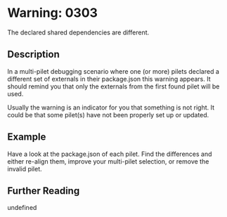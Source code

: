 # Warning: 0303

The declared shared dependencies are different.

## Description

In a multi-pilet debugging scenario where one (or more) pilets
declared a different set of externals in their package.json this
warning appears. It should remind you that only the externals from
the first found pilet will be used.

Usually the warning is an indicator for you that something is not
right. It could be that some pilet(s) have not been properly set up
or updated.

## Example

Have a look at the package.json of each pilet. Find the differences
and either re-align them, improve your multi-pilet selection, or
remove the invalid pilet.

## Further Reading

undefined
